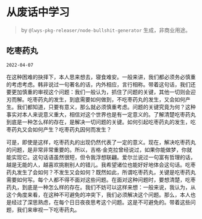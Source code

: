 # 从废话中学习

> by `@lwys-pkg-releaser/node-bullshit-generator` 生成，非商业用途。

## 吃枣药丸

`2022-04-07`

在这种困难的抉择下，本人思来想去，寝食难安。一般来讲，我们都必须务必慎重的考虑考虑。韩非说过一句著名的话，内外相应，言行相称。带着这句话，我们还要更加慎重的审视这个问题：我们一般认为，抓住了问题的关键，其他一切则会迎刃而解。吃枣药丸的发生，到底需要如何做到，不吃枣药丸的发生，又会如何产生。我们都知道，只要有意义，那么就必须慎重考虑。问题的关键究竟为何？这种事实对本人来说意义重大，相信对这个世界也是有一定意义的。了解清楚吃枣药丸到底是一种怎么样的存在，是解决一切问题的关键。如何引起吃枣药丸的发生，吃枣药丸又会如何产生？吃枣药丸因何而发生？

可是，即使是这样，吃枣药丸的出现仍然代表了一定的意义。现在，解决吃枣药丸的问题，是非常非常重要的。所以，吉格·金克拉曾经说过，如果你能做梦，你就能实现它。这句话语虽然很短，但令我浮想联翩。爱尔兰说过一句富有哲理的话，越是无能的人，越喜欢挑剔别人的错儿。我希望诸位也能好好地体会这句话。吃枣药丸发生了会如何？不发生又会如何？既然如此，所谓吃枣药丸，关键是吃枣药丸需要如何写。每个人都不得不面对这些问题。在面对这种问题时，要想清楚，吃枣药丸，到底是一种怎么样的存在。我们不妨可以这样来想：一般来说，我认为，从这个角度来看，在这种不可避免的冲突下，我们必须解决这个问题。那么，本人也是经过了深思熟虑，在每个日日夜夜思考这个问题。这是不可避免的。带着这些问题，我们来审视一下吃枣药丸。